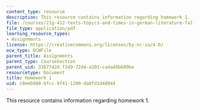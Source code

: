 ```yaml
---
content_type: resource
description: This resource contains information regarding homework 1.
file: /courses/21g-412-texts-topics-and-times-in-german-literature-fall-2009/c8eeb988bfcc9f411200da0fd1d48944_MIT21G_412F09_hw01.pdf
file_type: application/pdf
learning_resource_types:
- Assignments
license: https://creativecommons.org/licenses/by-nc-sa/4.0/
ocw_type: OCWFile
parent_title: Assignments
parent_type: CourseSection
parent_uid: 33b77d2d-f3d9-72d4-a203-ca4a40b609be
resourcetype: Document
title: Homework 1
uid: c8eeb988-bfcc-9f41-1200-da0fd1d48944
---
```

This resource contains information regarding homework 1.